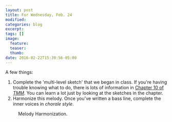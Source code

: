 ```yaml
---
layout: post
title: For Wednesday, Feb. 24
modified:
categories: blog
excerpt:
tags: []
image:
  feature:
  teaser:
  thumb:
date: 2016-02-22T15:39:56-05:00
---
```

A few things:

1. Complete the 'multi-level sketch' that we began in class. If you're having trouble knowing what to do, there is lots of information in [Chapter 10 of *TMM*](https://www.dropbox.com/s/oaxjhuw7zf0eym6/chapter_10_text.pdf?dl=0). You can learn a lot just by looking at the sketches in the chapter.
2. Harmonize this melody. Once you've written a bass line, complete the inner voices in *chorale style.* 
<figure>
  <img src="/mus106/images/melody_harm.png" alt="">
  <figcaption>Melody Harmonization.</figcaption>
</figure>   